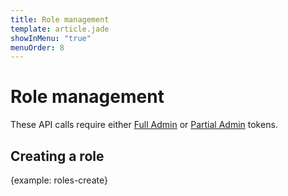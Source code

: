 ```yaml
---
title: Role management
template: article.jade
showInMenu: "true"
menuOrder: 8
---
```


# Role management

These API calls require either [Full Admin] or [Partial Admin] tokens.

[Full Admin]: /api/authenticating.html#full-admin
[Partial Admin]: /api/authenticating.html#partial-admin

## Creating a role

{example: roles-create}
